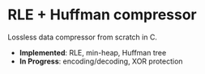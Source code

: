 # RLE + Huffman compressor

Lossless data compressor from scratch in C.

- **Implemented**: RLE, min-heap, Huffman tree
- **In Progress**: encoding/decoding, XOR protection
